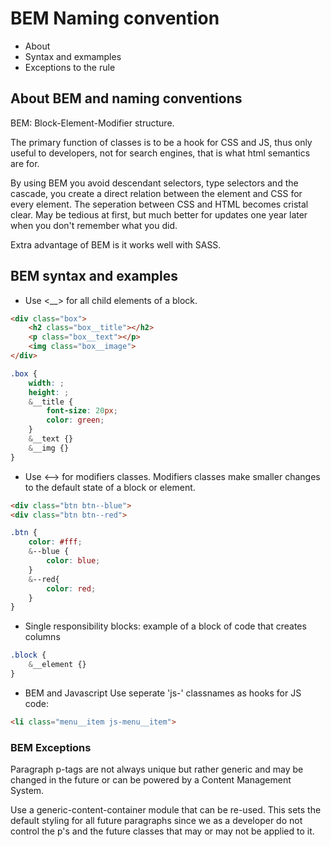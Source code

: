 # BEM Naming convention
- About
- Syntax and exmamples
- Exceptions to the rule
## About BEM and naming conventions
BEM: Block-Element-Modifier structure. 

The primary function of classes is to be a hook for CSS and JS, thus only useful to developers, not for search engines, that is what html semantics are for. 

By using BEM you avoid descendant selectors, type selectors and the cascade, you create a direct relation between the element and CSS for every element. The seperation between CSS and HTML becomes cristal clear. May be tedious at first, but much better for updates one year later when you don't remember what you did.

Extra advantage of BEM is it works well with SASS.
	
## BEM syntax and examples
- Use <__> for all child elements of a block. 
```HTML
<div class="box">
	<h2 class="box__title"></h2>
	<p class="box__text"></p> 
	<img class="box__image">
</div>
```
```SCSS
.box { 
	width: ;
	height: ;
	&__title { 
		font-size: 20px; 
		color: green;
	}
	&__text {}
	&__img {}
}
```
- Use <--> for modifiers classes. Modifiers classes make smaller changes to the default state of a block or element.
```HTML
<div class="btn btn--blue">
<div class="btn btn--red">
```
```SCSS
.btn {
	color: #fff;
	&--blue {
		color: blue;
	}
	&--red{
		color: red;
	}
}
```
- Single responsibility blocks: example of a block of code that creates columns
```SCSS
.block {
    &__element {}
}
```
- BEM and Javascript
Use seperate 'js-' classnames as hooks for JS code:
```HTML
<li class="menu__item js-menu__item">
```
###	BEM Exceptions
Paragraph p-tags are not always unique but rather generic and may be changed in the future or can be powered by a Content Management System. 

Use a generic-content-container module that can be re-used. This sets the default styling for all future paragraphs since we as a developer do not control the p's and the future classes that may or may not be applied to it.